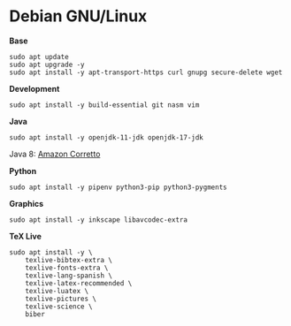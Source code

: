 # Debian GNU/Linux

**Base**

    sudo apt update
    sudo apt upgrade -y
    sudo apt install -y apt-transport-https curl gnupg secure-delete wget

**Development**

    sudo apt install -y build-essential git nasm vim

**Java**

    sudo apt install -y openjdk-11-jdk openjdk-17-jdk

Java 8: [Amazon Corretto](https://docs.aws.amazon.com/corretto/latest/corretto-8-ug/generic-linux-install.html)

**Python**

    sudo apt install -y pipenv python3-pip python3-pygments

**Graphics**

    sudo apt install -y inkscape libavcodec-extra

**TeX Live**

    sudo apt install -y \
        texlive-bibtex-extra \
        texlive-fonts-extra \
        texlive-lang-spanish \
        texlive-latex-recommended \
        texlive-luatex \
        texlive-pictures \
        texlive-science \
        biber
